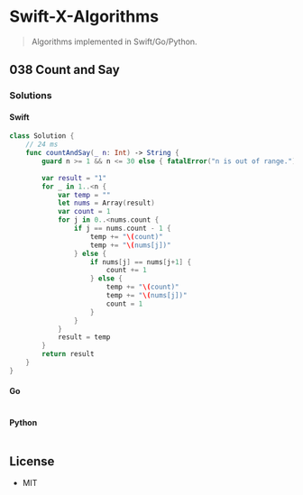 # Swift-X-Algorithms

> Algorithms implemented in Swift/Go/Python.

## 038 Count and Say

### Solutions

#### Swift

```Swift
class Solution {
    // 24 ms
    func countAndSay(_ n: Int) -> String {
        guard n >= 1 && n <= 30 else { fatalError("n is out of range.") }
        
        var result = "1"
        for _ in 1..<n {
            var temp = ""
            let nums = Array(result)
            var count = 1
            for j in 0..<nums.count {
                if j == nums.count - 1 {
                    temp += "\(count)"
                    temp += "\(nums[j])"
                } else {
                    if nums[j] == nums[j+1] {
                        count += 1
                    } else {
                        temp += "\(count)"
                        temp += "\(nums[j])"
                        count = 1
                    }
                }
            }
            result = temp
        }
        return result
    }
}
```

#### Go

```go
```

#### Python

```python
```

## License

- MIT
